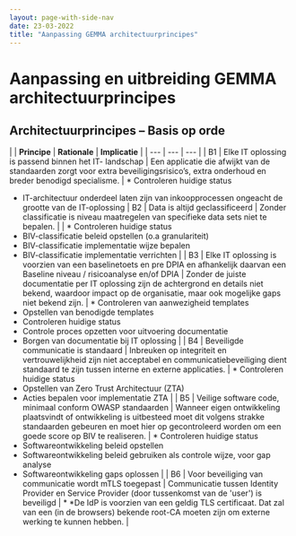```yaml
---
layout: page-with-side-nav
date: 23-03-2022
title: "Aanpassing GEMMA architectuurprincipes"
---
```

# Aanpassing en uitbreiding GEMMA architectuurprincipes

## Architectuurprincipes – Basis op orde

| | **Principe** | **Rationale** | **Implicatie** |
| --- | --- | --- |
| B1
| Elke IT oplossing is passend binnen het IT- landschap
| Een applicatie die afwijkt van de standaarden zorgt voor extra beveiligingsrisico’s, extra onderhoud en breder benodigd specialisme. 
| * Controleren huidige status
* IT-architectuur onderdeel laten zijn van inkoopprocessen ongeacht de grootte van de IT-oplossing
| B2
| Data is altijd geclassificeerd
| Zonder classificatie is niveau maatregelen van specifieke data sets niet te bepalen. | 
| * Controleren huidige status
* BIV-classificatie beleid opstellen (o.a granulariteit)
* BIV-classificatie implementatie wijze bepalen
* BIV-classificatie implementatie verrichten | 
| B3
| Elke IT oplossing is voorzien van een baselinetoets en pre DPIA en afhankelijk daarvan een Baseline niveau / risicoanalyse en/of DPIA
| Zonder de juiste documentatie per IT oplossing zijn de achtergrond en details niet bekend, waardoor impact op de organisatie, maar ook mogelijke gaps niet bekend zijn.
| * Controleren van aanwezigheid templates
* Opstellen van benodigde templates
* Controleren huidige status
* Controle proces opzetten voor uitvoering documentatie
* Borgen van documentatie bij IT oplossing | 
| B4
| Beveiligde communicatie is standaard
| Inbreuken op integriteit en vertrouwelijkheid zijn niet acceptabel en communicatiebeveiliging dient standaard te zijn tussen interne en externe applicaties.
| * Controleren huidige status
* Opstellen van Zero Trust Architectuur (ZTA)
* Acties bepalen voor implementatie ZTA | 
| B5
| Veilige software code, minimaal conform OWASP standaarden
| Wanneer eigen ontwikkeling plaatsvindt of ontwikkeling is uitbesteed moet dit volgens strakke standaarden gebeuren en moet hier op gecontroleerd worden om een goede score op BIV te realiseren.
| * Controleren huidige status
* Softwareontwikkeling beleid opstellen
* Softwareontwikkeling beleid gebruiken als controle wijze, voor gap analyse
* Softwareontwikkeling gaps oplossen | 
| B6
| Voor beveiliging van communicatie wordt mTLS toegepast
| Communicatie tussen Identity Provider en Service Provider (door tussenkomst van de 'user') is beveiligd
| * *De IdP is voorzien van een geldig TLS certificaat. Dat zal van een (in de browsers) bekende root-CA moeten zijn om externe werking te kunnen hebben. | 
